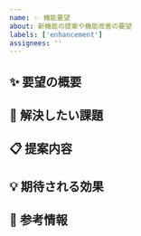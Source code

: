 ```yaml
---
name: ✨ 機能要望
about: 新機能の提案や機能改善の要望
labels: ['enhancement']
assignees: ''
---
```


## ✨ 要望の概要

<!-- 新機能や改善点の概要を簡潔に説明してください -->

## 🎯 解決したい課題

<!-- この機能によって解決される問題や課題を説明してください -->

## 📋 提案内容

<!-- 具体的にどのような機能や改善を希望するか説明してください -->

## 💡 期待される効果

<!-- この機能追加によって得られるメリットを説明してください -->

## 📑 参考情報

<!-- 参考になる情報やサンプル、類似機能などがあれば記載してください -->
